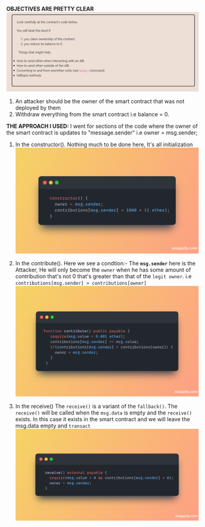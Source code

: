 

**OBJECTIVES ARE PRETTY CLEAR**
![img.png](img.png)
1. An attacker should be the owner of the smart contract that was not deployed by them
2. Withdraw everything from the smart contract i.e balance = 0.

**THE APPROACH I USED:**
I went for sections of the code where the owner of the smart contract is updates to "message.sender" i.e owner = msg.sender;
1. In the constructor().
Nothing much to be done here, It's all initialization
![img_1.png](img_1.png)

2. In the contribute().
Here we see a condtion:-
The **`msg.sender`** here is the Attacker, He will only become the `owner` when he has some amount of contribution that's not 0 that's greater than that of the `legit owner`.
i.e `contributions[msg.sender] > contributions[owner]` 
![img_2.png](img_2.png)

3. In the receive()
The `receive()` is a variant of the `fallback()`.
The `receive()` will be called when the `msg.data` is empty and the `receive()` exists.
In this case it exists in the smart contract and we will leave the msg.data empty and `transact`
![img_3.png](img_3.png)